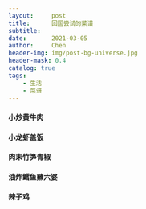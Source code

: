 ```yaml
---
layout:     post
title:      回国尝试的菜谱
subtitle:   
date:       2021-03-05
author:     Chen
header-img: img/post-bg-universe.jpg
header-mask: 0.4
catalog: true
tags:
    - 生活
    - 菜谱
---
```




#### 小炒黄牛肉 



#### 小龙虾盖饭



#### 肉末竹笋青椒



#### 油炸鳕鱼蘸六婆



#### 辣子鸡